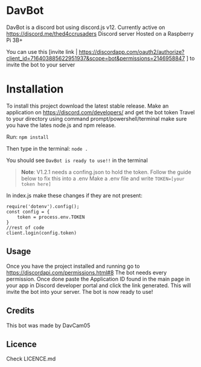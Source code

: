# DavBot

DavBot is a discord bot using discord.js v12. 
Currently active on https://discord.me/thed4ccrusaders Discord server
Hosted on a Raspberry Pi 3B+ 

You can use this [invite link | https://discordapp.com/oauth2/authorize?client_id=716403885622951937&scope=bot&permissions=2146958847 ] to invite the bot to your server

# Installation

To install this project download the latest stable release.
Make an application on https://discord.com/developers/ and get the bot token
Travel to your directory using command prompt/powershell/terminal
make sure you have the lates node.js and npm release.

Run:
`npm install`

Then type in the terminal:
`node .`

You should see `DavBot is ready to use!!` in the terminal

>**Note**: V1.2.1 needs a confing.json to hold the token. Follow the guide below to fix this into a .env
Make a .env file and write
`TOKEN=[your token here]`

In index.js make these changes if they are not present:
```
require('dotenv').config();
const config = {
    token = process.env.TOKEN
}
//rest of code
client.login(config.token)
```



## Usage
Once you have the project installed and running go to https://discordapi.com/permissions.html#8
The bot needs every permission. Once done paste the Application ID found in the main page in your app in Discord developer portal and click the link generated.
This will invite the bot into your server. The bot is now ready to use!

## Credits
This bot was made by DavCam05

## Licence
Check LICENCE.md
